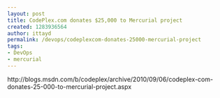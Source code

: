 ```yaml
---
layout: post
title: CodePlex.com donates $25,000 to Mercurial project
created: 1283936564
author: ittayd
permalink: /devops/codeplexcom-donates-25000-mercurial-project
tags:
- DevOps
- mercurial
---
```

<p>http://blogs.msdn.com/b/codeplex/archive/2010/09/06/codeplex-com-donates-25-000-to-mercurial-project.aspx</p>
